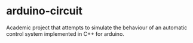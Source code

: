 # arduino-circuit
Academic project that attempts to simulate the behaviour of an automatic control system implemented in C++ for arduino.
